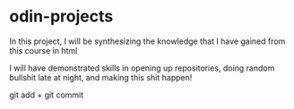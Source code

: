 # odin-projects

In this project, I will be synthesizing the knowledge that I have gained from this course in html

I will have demonstrated skills in opening up repositories, doing random bullshit late at night, and making this shit happen!

git add + git commit
